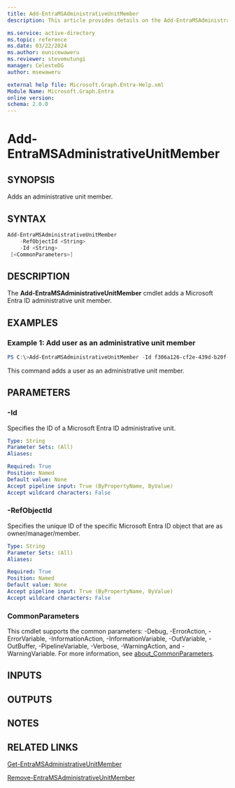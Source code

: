 ```yaml
---
title: Add-EntraMSAdministrativeUnitMember
description: This article provides details on the Add-EntraMSAdministrativeUnitMember command.

ms.service: active-directory
ms.topic: reference
ms.date: 03/22/2024
ms.author: eunicewaweru
ms.reviewer: stevemutungi
manager: CelesteDG
author: msewaweru

external help file: Microsoft.Graph.Entra-Help.xml
Module Name: Microsoft.Graph.Entra
online version:
schema: 2.0.0
---
```


# Add-EntraMSAdministrativeUnitMember

## SYNOPSIS
Adds an administrative unit member.

## SYNTAX

```powershell
Add-EntraMSAdministrativeUnitMember 
    -RefObjectId <String> 
    -Id <String> 
 [<CommonParameters>]
```

## DESCRIPTION
The **Add-EntraMSAdministrativeUnitMember** cmdlet adds a Microsoft Entra ID administrative unit member.

## EXAMPLES

### Example 1: Add user as an administrative unit member
```powershell
PS C:\>Add-EntraMSAdministrativeUnitMember -Id f306a126-cf2e-439d-b20f-95ce4bcb7ffa -RefObjectId d6873b36-81d6-4c5e-bec0-9e3ca2c86846
```

This command adds a user as an administrative unit member.

## PARAMETERS

### -Id
Specifies the ID of a Microsoft Entra ID administrative unit.

```yaml
Type: String
Parameter Sets: (All)
Aliases:

Required: True
Position: Named
Default value: None
Accept pipeline input: True (ByPropertyName, ByValue)
Accept wildcard characters: False
```

### -RefObjectId
Specifies the unique ID of the specific Microsoft Entra ID object that are as owner/manager/member.

```yaml
Type: String
Parameter Sets: (All)
Aliases:

Required: True
Position: Named
Default value: None
Accept pipeline input: True (ByPropertyName, ByValue)
Accept wildcard characters: False
```

### CommonParameters
This cmdlet supports the common parameters: -Debug, -ErrorAction, -ErrorVariable, -InformationAction, -InformationVariable, -OutVariable, -OutBuffer, -PipelineVariable, -Verbose, -WarningAction, and -WarningVariable. For more information, see [about_CommonParameters](https://go.microsoft.com/fwlink/?LinkID=113216).

## INPUTS

## OUTPUTS

## NOTES

## RELATED LINKS

[Get-EntraMSAdministrativeUnitMember](Get-EntraMSAdministrativeUnitMember.md)

[Remove-EntraMSAdministrativeUnitMember](Remove-EntraMSAdministrativeUnitMember.md)

